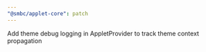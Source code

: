 ```yaml
---
"@smbc/applet-core": patch
---
```


Add theme debug logging in AppletProvider to track theme context propagation